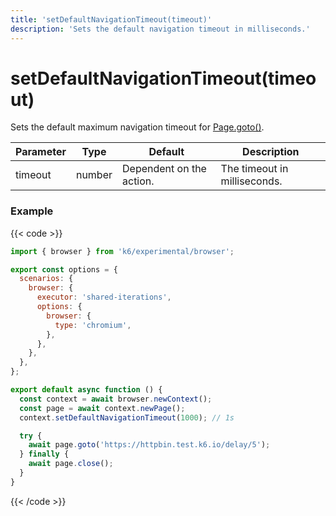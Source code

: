 ```yaml
---
title: 'setDefaultNavigationTimeout(timeout)'
description: 'Sets the default navigation timeout in milliseconds.'
---
```


# setDefaultNavigationTimeout(timeout)

Sets the default maximum navigation timeout for [Page.goto()](https://playwright.dev/docs/api/class-page#page-goto).

| Parameter | Type   | Default                  | Description                  |
| --------- | ------ | ------------------------ | ---------------------------- |
| timeout   | number | Dependent on the action. | The timeout in milliseconds. |

### Example

{{< code >}}

```javascript
import { browser } from 'k6/experimental/browser';

export const options = {
  scenarios: {
    browser: {
      executor: 'shared-iterations',
      options: {
        browser: {
          type: 'chromium',
        },
      },
    },
  },
};

export default async function () {
  const context = await browser.newContext();
  const page = await context.newPage();
  context.setDefaultNavigationTimeout(1000); // 1s

  try {
    await page.goto('https://httpbin.test.k6.io/delay/5');
  } finally {
    await page.close();
  }
}
```

{{< /code >}}
